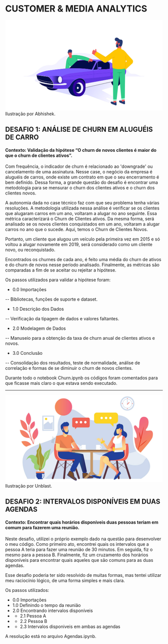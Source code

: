 # CUSTOMER & MEDIA ANALYTICS

![plot](./images/rentacar.png)
Ilustração por Abhishek.

## DESAFIO 1: ANÁLISE DE CHURN EM ALUGUÉIS DE CARRO
#### Contexto: Validação da hipótese “O churn de novos clientes é maior do que o churn de clientes ativos”.
Com frequência, o indicador de churn é relacionado ao 'downgrade' ou cancelamento de uma assinatura. Nesse case, o negócio da empresa é aluguéis de carros, onde existe um contrato em que o seu encerramento é bem definido. Dessa forma, a grande questão do desafio é encontrar uma metodologia para se mensurar o churn dos clientes ativos e o churn dos clientes novos.

A autonomia dada no case técnico faz com que seu problema tenha várias resoluções. A metodologia utilizada nessa análise é verificar se os clientes que alugaram carros em um ano, voltaram a alugar no ano seguinte. Essa métrica caracterizará o Churn de Clientes ativos. Da mesma forma, será analisado se os novos clientes conquistados em um ano, voltaram a alugar carros no ano que o sucede. Aqui, temos o Churn de Clientes Novos.

Portanto, um cliente que alugou um veículo pela primeira vez em 2015 e só voltou a alugar novamente em 2019, será considerado como um cliente novo, ou reconquistado.

Encontrados os churnes de cada ano, é feito uma média do churn de ativos e do churn de novos nesse período analisado. Finalmente, as métricas são comparadas a fim de se aceitar ou rejeitar a hipótese.

Os passos utilizados para validar a hipótese foram:

- 0.0 Importações

-- Bibliotecas, funções de suporte e dataset.

- 1.0 Descrição dos Dados

-- Verificação da tipagem de dados e valores faltantes.

- 2.0 Modelagem de Dados

-- Manuseio para a obtenção da taxa de churn anual de clientes ativos e novos.

- 3.0 Conclusão

-- Consolidação dos resultados, teste de normalidade, análise de correlação e formas de se diminuir o churn de novos clientes.

Durante todo o notebook Churn.ipynb os códigos foram comentados para que ficasse mais claro o que estava sendo executado.

_________________________


![plot](./images/businessmeeting.jpg)
Ilustração por Unblast.

## DESAFIO 2: INTERVALOS DISPONÍVEIS EM DUAS AGENDAS
#### Contexto: Encontrar quais horários disponíveis duas pessoas teriam em comum para fazerem uma reunião.
Neste desafio, utilizei o próprio exemplo dado na questão para desenvolver o meu código. Como primeiro ato, encontrei quais os intervalos que a pessoa A teria para fazer uma reunião de 30 minutos. Em seguida, fiz o mesmo para a pessoa B. Finalmente, fiz um cruzamento dos horários disponíveis para encontrar quais aqueles que são comuns para as duas agendas.

Esse desafio poderia ter sido resolvido de muitas formas, mas tentei utilizar meu raciocínio lógico, de uma forma simples e mais clara.

Os passos utilizados:

- 0.0 Importações
- 1.0 Definindo o tempo da reunião
- 2.0 Encontrando intervalos disponíveis
- - 2.1 Pessoa A
- - 2.2 Pessoa B
- - 2.3 Intervalos disponiveis em ambas as agendas

A resolução está no arquivo Agendas.ipynb.





